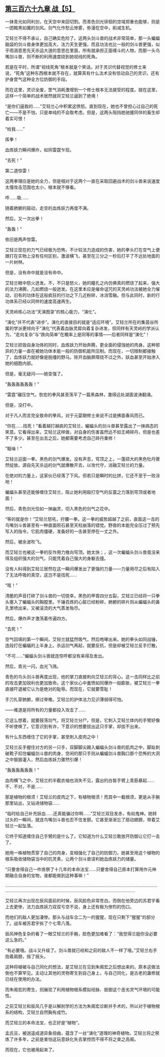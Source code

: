 ## [第三百六十九章 战【5】](https://www.xxbiquge.com/11_11207/9191739.html)


  一抹青光如同利剑，在天空中来回切割。而青色剑光徘徊的空域郑重也能够，则是一团黯黑如魔的剑风。剑气化作愁云惨雾，弥漫在空中，削减生机。

  艾轻兰不得不承认，自己确实危险了。这两头剑斗兽的战术非常简单，那一头蝙蝠脑袋的剑斗兽身体更加高大，法力天生更强，而且功法也比一般的剑斗兽更强，似乎雨涵意思先天杀运大道的意思在里面，所有就承担正面缠斗的人物，而那一头鸟嘴剑斗兽，则不断的利用速度绕到她视线的死角。

  若是在平时，所谓“视线死角”根本就是个笑话。对于灵识代替视觉的修士来说，“死角”这种东西根本就不存在，就算真有什么法术没有惊动自己的灵识，还有护身罡气这种全方位防御的手段。

  而在这里，灵识全废，罡气消耗激增到一个修士根本无法接受的程度。就在这里，这样一个简单的战术居然就将艾轻兰逼到了绝境！

  “是你们逼我的……”艾轻兰心中积累这愤怒。直到现在，她也不曾担心过自己的死亡——不是不怕，只是单纯的不会取考虑。但是，这两头阻挡她驰援同伴的畜生却着实可恨！

  “给我……”

  挥拳！

  血炼妖力瞬间爆炸，如同雷霆乍现。

  “去死！”

  第二道惊雷！

  这两拳理应是她的全力，但是相对于这两个一直在采取回避战术的剑斗兽来说速度太慢攻击范围也太小，根本就不够看。

  呼……吸……

  随着肺腑的鼓动，走空的血炼妖力再度不满。

  然后，又一次出拳！

  “轰轰！”

  依旧是两声惊雷。

  艾轻兰现在的力气已经极为恐怖，不计较法力造成的伤害，她的拳头打在空气上便跟打在实物上没有任何区别，激波横飞，甚至在三分之一秒后打平了不远处地面的一片树林。

  但是，没有命中就是没有命中。

  艾轻兰眼中怒火迸发。不，不只是怒火，她的瞳孔之内仿佛真的燃烧了起来，强大的法力沸腾，几如燃烧一般迸发。在这里本应是催命诅咒的天灵岭功法被她全力催动，旧有的功体在这般疯狂的行功之下几近粉碎，冰消雪融。但与此同时，新的行功体系已经以同样的速度高速再生。

  天灵岭核心功法“天演图录”的核心能力，“演化”。

  “演化”并不代表“进步”。演化的直接目的就是“适应环境”。艾轻兰所在的集茵谷所属的学派更倾向于“演化”代表着血脉灵犀向着复杂进发，但同样有天灵岭的学派认为，“走向复杂”与“跌向简单”在概率上是同等的事情——后者同样是“演化”！

  艾轻兰损毁自身功体的同时，血炼妖力开始奔腾，更全面的侵蚀她的肉身。这种邪异的力量一直在被她功体本能一般的防御机能所压制。而现在，一切限制都接触了，血炼妖力就好像是脱缰的野马。除开血脑屏障绕不过之外，妖血甚至开始渗入她的细胞内部。

  但是，毫无疑问——她变强了。

  “轰轰轰轰轰轰！”

  “雷霆”碾压空气，恢宏的拳风甚至荡平了一篇黑森林，激得远处湖面波涛翻涌。

  但是，没打中。

  对于凡人而言完全致命的拳风，对于元婴期修士来说不过是拂面春风而已。

  “你在……找死！”看着越打越疯的艾轻兰，蝙蝠头的剑斗兽甚至露出了一抹病态的笑意。它看得出来，艾轻兰这样做，对自身的伤害虽然远不如王崎碎丹，但是也差不了多少。甚至在出去之后，她都需要考虑自己碎丹重修！

  “聒噪！”

  艾轻兰迎面一拳。黑色的剑气爆发。没有声息，穹顶之上，一蓬硕大的黑色牡丹骤然绽放。源自先天杀运的剑气就爆散开去，以攻代守，消融艾轻兰的力量。

  在绝对的力量上，这家伙已经落了下风。但若只是瞬时的比拼，它还不至于一败涂地！

  蝙蝠头甚至还能够缠住艾轻兰，阻止她利用殴打空气的反震之力落到穹顶或者地面！

  然后，青色剑光恰如一抹幽灵，切入黑色的剑气之花中。

  “等的就是你！”艾轻兰怒吼，拧腰一拳。这一拳的威势超越了之前，直面这一击的鸟嘴剑斗兽甚至有一种直面陨石甚至天柱崩落的错觉。野兽的本能完全压过了预先写入的指令，它肌肉僵硬，准备好的一击甚至停在一丈之外。

  然后，被余波吹飞。

  而艾轻兰也被这一拳的反作用力推向穹顶。她太快；，这一次蝙蝠头剑斗兽竟没来得及组织强大的剑气，只能凭着自己强大的身躯去撞。

  没有人料得到艾轻兰居然在这一瞬间爆发出了更强的力量——力量用尽之后有陷入了无法呼吸的真空，这岂不是找死……

  “哐！”

  清脆的声音打碎了剑斗兽的一切侥幸。黑色的甲胄四分五裂，艾轻兰已经将一只拳头塞入了蝙蝠头的胸膛里。千锤百炼的心脏已经粉碎，肺腑的碎片则从蝙蝠头的鼻孔里喷出来，又被滚烫的大气蒸发殆尽。

  然后，爆炸声才激荡着传遍四方。

  “去死！”

  空气回填的第一个瞬间，艾轻兰就猛然吸气，然后咆哮出来。她的拳头如同战锤，连段打在蝙蝠的上半身上。杀运剑气再起，就要反抗，但是却被艾轻兰反手打散。

  “不可……”蝙蝠头剑斗兽就连惊呼都没有来得及发出。

  然后，青光一闪，血光飞溅。

  青色的鸟头剑斗兽再度出现，他的掌刀直接刺向艾轻兰的背心。这一击同样比之前的攻击更加锐利也更加致命。这个家伙心中羞愤如同爆炸一般膨胀，被艾轻兰一拳直接吓退被它认为是绝对的耻辱。而现在，它就要雪耻！

  手刀扎穿肺腑，擦过脊椎。艾轻兰的护体法力见识薄弱得可怕。

  ——难道是将所有的力量都投入攻击了……

  它这么想着，就要鼓荡剑气，将艾轻兰分尸。但是，它刺入艾轻兰体内的手臂好像不听使唤了。它意识到有诈，下意识的想要拔出这只手掌，却拔不出来。

  有什么东西缠住了它的手掌，甚至刺入皮肉之中！

  艾轻兰反手握住对方的另一只手，双脚脚尖踢入蝙蝠头剑斗兽的肌肉之中，脚趾刺破靴子扣住蝙蝠剑斗兽的肉身，空闲的那只手则从蝙蝠剑斗兽胸口那个恐怖的大洞之中狠狠灌入，然后血炼妖力骤然引爆！

  “轰轰轰轰轰轰！”

  血肉横飞之中，艾轻兰的半截衣袖也消失不见，露出的白皙手臂上青筋暴起……不，不对，不是……

  那是植物的根须！艾轻兰的皮肉之下，有植物根须！而其中一截根须，更是从手腕那里钻出，又钻进储物袋……

  “临时给自己补充妖血……还真能骗过你啊……”艾轻兰双目发赤，有如鬼神。她转过头的一瞬间，就连鸟嘴剑斗兽也忍不住发颤。它甚至渐渐忘了扇动翅膀，带着艾轻兰一起坠落。

  它终于知道缠住自己手臂的是什么了。它知道为什么艾轻兰敢放开防御让它打一击了。

  她用一株植物贯穿了自己的肉身，变相强化了自己的防御力。她甚至用这个植物的根系吸收储物袋当中的抗灵素，让两个剑斗兽误判她血炼妖力的储量。

  “只要舍得自己一件炼祭了十几年的本命法宝……只要舍得自己原本打算用作元神期融合自身的宝物，谁都能做到这种事嘛！”

  …………………………………………………………………………………………………………………………………………………………………………………………………………

  艾轻兰再次出现在辰风面前的时候，辰风脸色非常苍白。而倒在他旁边的苏君宇看上去更惨，法力血炼妖力双双亏空不说，身上还有极为惨烈的伤口。

  而他们的敌人更加凄惨。那头与战车合二为一的猩猩，现在只剩下“猩猩”的部分了。战车被苏君宇拆了个七零八落。

  辰风神色复杂的看了一眼艾轻兰的手腕，脸色更加难看了：“我觉得兰姐你没必要这么急的。”

  “有必要哦。战斗又升级了。剑斗兽就已经和之前的敌人不一样了哦。”艾轻兰右手抱着肩膀，摇了摇头。

  这种将植被与自己同化的想法，是艾轻兰在见到朱阁宏之后想出来的。原本这做法倒也不算罕见。主动让其他的灵物寄生到自己身上，与自己同化，是古老的蛊修就已经在使用的办法。

  而朱阁宏的寄生，则展现了利用植物根系模拟经脉、抵御这个恶劣灵气环境的可能性。

  之前艾轻兰和辰风几乎是以解剖学的方法为朱阁宏诊断并手术的，所以对于植物根系的结构，艾轻兰自然胸有成竹。

  而艾轻兰的本命法宝，也正好是“植物”。

  孟氏豆，被逍遥成道异象扭曲，蕴含了一丝“演化”道理的神奇植物。艾轻兰将之祭炼了许多年，之前是害怕这玩意妖化失去掌控而不得不将之束之高阁。

  而现在，它也被用起来了。
